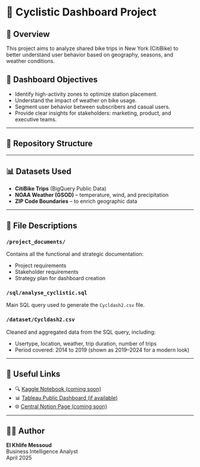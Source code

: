# 🚴 Cyclistic Dashboard Project

## 📌 Overview

This project aims to analyze shared bike trips in New York (CitiBike) to better understand user behavior based on geography, seasons, and weather conditions.

## 🎯 Dashboard Objectives

- Identify high-activity zones to optimize station placement.
- Understand the impact of weather on bike usage.
- Segment user behavior between subscribers and casual users.
- Provide clear insights for stakeholders: marketing, product, and executive teams.

---

## 📂 Repository Structure


---

## 📊 Datasets Used

- **CitiBike Trips** (BigQuery Public Data)
- **NOAA Weather (GSOD)** – temperature, wind, and precipitation
- **ZIP Code Boundaries** – to enrich geographic data

---

## 📁 File Descriptions

### `/project_documents/`
Contains all the functional and strategic documentation:
- Project requirements
- Stakeholder requirements
- Strategy plan for dashboard creation

### `/sql/analyse_cyclistic.sql`
Main SQL query used to generate the `Cycldash2.csv` file.

### `/dataset/Cycldash2.csv`
Cleaned and aggregated data from the SQL query, including:
- Usertype, location, weather, trip duration, number of trips
- Period covered: 2014 to 2019 (shown as 2019–2024 for a modern look)

---

## 🔗 Useful Links

- 🔍 [Kaggle Notebook (coming soon)](kaggle_link)
- 📊 [Tableau Public Dashboard (if available)](tableau_link)
- 🌐 [Central Notion Page (coming soon)](notion_link)

---

## 👨‍💼 Author

**El Khlife Messoud**  
Business Intelligence Analyst  
April 2025
